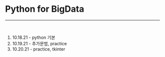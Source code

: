 # Python for BigData

<hr />

<br />

1. 10.18.21 - python 기본
2. 10.19.21 - 추가문법, practice
3. 10.20.21 - practice, tkinter

